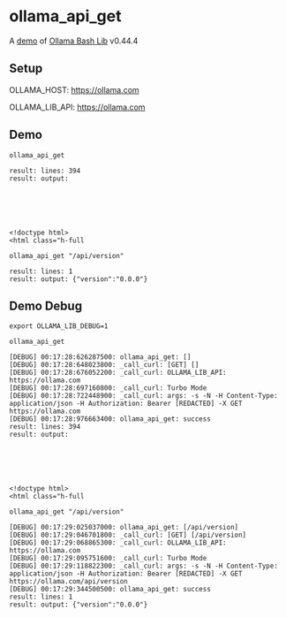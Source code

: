 # ollama_api_get

A [demo](../README.md#demos) of [Ollama Bash Lib](https://github.com/attogram/ollama-bash-lib) v0.44.4

## Setup

OLLAMA_HOST: https://ollama.com

OLLAMA_LIB_API: https://ollama.com


## Demo


```
ollama_api_get

result: lines: 394
result: output: 






<!doctype html>
<html class="h-full
```

```
ollama_api_get "/api/version"

result: lines: 1
result: output: {"version":"0.0.0"}
```

## Demo Debug

`export OLLAMA_LIB_DEBUG=1`


```
ollama_api_get

[DEBUG] 00:17:28:626287500: ollama_api_get: []
[DEBUG] 00:17:28:648023800: _call_curl: [GET] [] 
[DEBUG] 00:17:28:676052200: _call_curl: OLLAMA_LIB_API: https://ollama.com
[DEBUG] 00:17:28:697160800: _call_curl: Turbo Mode
[DEBUG] 00:17:28:722448900: _call_curl: args: -s -N -H Content-Type: application/json -H Authorization: Bearer [REDACTED] -X GET https://ollama.com
[DEBUG] 00:17:28:976663400: ollama_api_get: success
result: lines: 394
result: output: 






<!doctype html>
<html class="h-full
```

```
ollama_api_get "/api/version"

[DEBUG] 00:17:29:025037000: ollama_api_get: [/api/version]
[DEBUG] 00:17:29:046701800: _call_curl: [GET] [/api/version] 
[DEBUG] 00:17:29:068865300: _call_curl: OLLAMA_LIB_API: https://ollama.com
[DEBUG] 00:17:29:095751600: _call_curl: Turbo Mode
[DEBUG] 00:17:29:118822300: _call_curl: args: -s -N -H Content-Type: application/json -H Authorization: Bearer [REDACTED] -X GET https://ollama.com/api/version
[DEBUG] 00:17:29:344500500: ollama_api_get: success
result: lines: 1
result: output: {"version":"0.0.0"}
```
